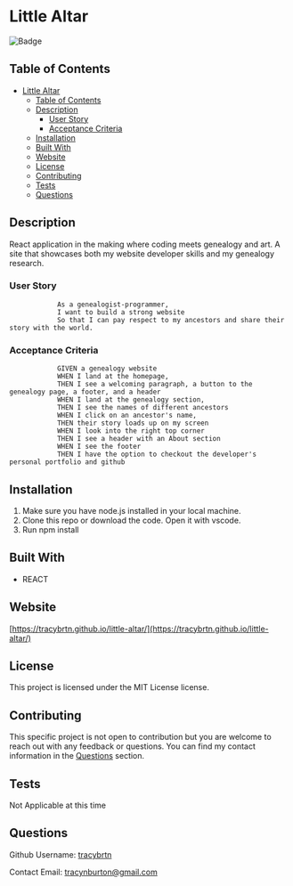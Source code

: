 # Little Altar

![Badge](https://img.shields.io/badge/License-MIT-lightblue.svg)

## Table of Contents

- [Little Altar](#little-altar)
  - [Table of Contents](#table-of-contents)
  - [Description](#description)
    - [User Story](#user-story)
    - [Acceptance Criteria](#acceptance-criteria)
  - [Installation](#installation)
  - [Built With](#built-with)
  - [Website](#website)
  - [License](#license)
  - [Contributing](#contributing)
  - [Tests](#tests)
  - [Questions](#questions)

## Description

React application in the making where coding meets genealogy and art. A site that showcases both my website developer skills and my genealogy research.

### User Story

                As a genealogist-programmer,
                I want to build a strong website
                So that I can pay respect to my ancestors and share their story with the world.

### Acceptance Criteria

                GIVEN a genealogy website
                WHEN I land at the homepage,
                THEN I see a welcoming paragraph, a button to the genealogy page, a footer, and a header
                WHEN I land at the genealogy section, 
                THEN I see the names of different ancestors
                WHEN I click on an ancestor's name,
                THEN their story loads up on my screen
                WHEN I look into the right top corner
                THEN I see a header with an About section
                WHEN I see the footer
                THEN I have the option to checkout the developer's personal portfolio and github 

## Installation

1. Make sure you have node.js installed in your local machine.
2. Clone this repo or download the code. Open it with vscode.
3. Run npm install

## Built With

- REACT

## Website

[https://tracybrtn.github.io/little-altar/](https://tracybrtn.github.io/little-altar/)

## License

This project is licensed under the MIT License license.

## Contributing

This specific project is not open to contribution but you are welcome to reach out with any feedback or questions. You can find my contact information in the [Questions](#questions) section.

## Tests

Not Applicable at this time

## Questions

Github Username: [tracybrtn](https://github.com/tracybrtn)

Contact Email: tracynburton@gmail.com
